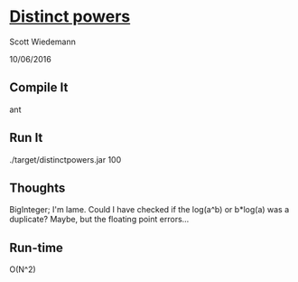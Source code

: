 [Distinct powers](http://projecteuler.net/problem=29)
====================
Scott Wiedemann

10/06/2016

Compile It
----------
ant


Run It
------
./target/distinctpowers.jar 100

Thoughts
--------
BigInteger; I'm lame.  Could I have checked if the log(a^b) or b*log(a) was a duplicate?  Maybe, but the floating point errors...

Run-time
--------
O(N^2)

